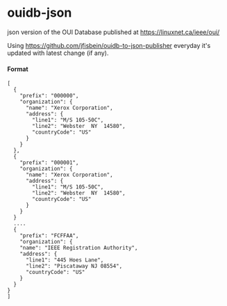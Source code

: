 # ouidb-json

json version of the OUI Database published at https://linuxnet.ca/ieee/oui/

Using https://github.com/jfisbein/ouidb-to-json-publisher everyday it's updated with latest change (if any).

#### Format
```
[
  {
    "prefix": "000000",
    "organization": {
      "name": "Xerox Corporation",
      "address": {
        "line1": "M/S 105-50C",
        "line2": "Webster  NY  14580",
        "countryCode": "US"
      }
    }
  },
  {
    "prefix": "000001",
    "organization": {
      "name": "Xerox Corporation",
      "address": {
        "line1": "M/S 105-50C",
        "line2": "Webster  NY  14580",
        "countryCode": "US"
      }
    }
  }
  ....
  {
    "prefix": "FCFFAA",
    "organization": {
    "name": "IEEE Registration Authority",
    "address": {
      "line1": "445 Hoes Lane",
      "line2": "Piscataway NJ 08554",
      "countryCode": "US"
    }
  }
}
]
```
